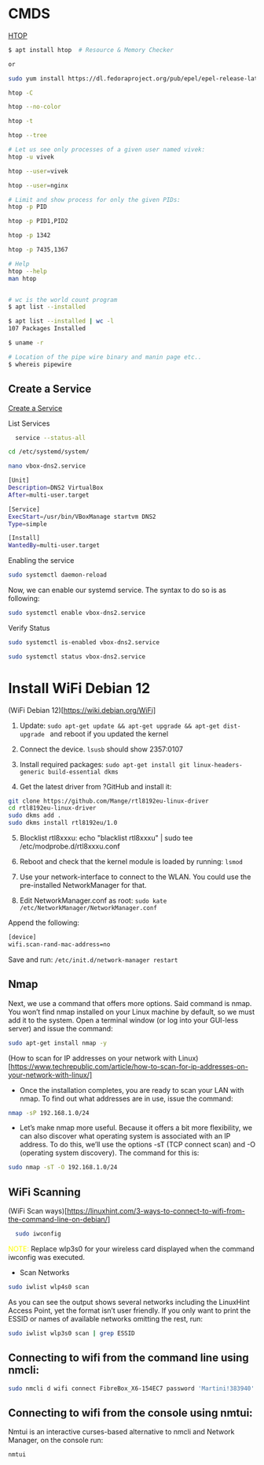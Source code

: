 # CMDS
[HTOP](https://www.cyberciti.biz/faq/how-to-install-htop-on-rhel-8-using-yum/)

```bash
$ apt install htop  # Resource & Memory Checker

or

sudo yum install https://dl.fedoraproject.org/pub/epel/epel-release-latest-8.noarch.rpm

htop -C

htop --no-color

htop -t

htop --tree

# Let us see only processes of a given user named vivek:
htop -u vivek

htop --user=vivek

htop --user=nginx

# Limit and show process for only the given PIDs:
htop -p PID

htop -p PID1,PID2

htop -p 1342

htop -p 7435,1367

# Help
htop --help
man htop


# wc is the world count program
$ apt list --installed 

$ apt list --installed | wc -l 
107 Packages Installed

$ uname -r

# Location of the pipe wire binary and manin page etc..
$ whereis pipewire  
```

## Create a Service
[Create a Service](https://linuxhandbook.com/create-systemd-services/)

List Services
```bash
  service --status-all
```

```bash
cd /etc/systemd/system/

nano vbox-dns2.service
```

```bash
[Unit]
Description=DNS2 VirtualBox  
After=multi-user.target

[Service]
ExecStart=/usr/bin/VBoxManage startvm DNS2
Type=simple

[Install]
WantedBy=multi-user.target
```
Enabling the service
```bash
sudo systemctl daemon-reload
```

Now, we can enable our systemd service. The syntax to do so is as following:
```bash
sudo systemctl enable vbox-dns2.service
```

Verify Status
```bash
sudo systemctl is-enabled vbox-dns2.service
```

```bash
sudo systemctl status vbox-dns2.service
```


# Install WiFi Debian 12
(WiFi Debian 12)[https://wiki.debian.org/WiFi]


1. Update: ```sudo apt-get update && apt-get upgrade && apt-get dist-upgrade ``` and reboot if you updated the kernel

2. Connect the device. ```lsusb``` should show 2357:0107

3. Install required packages: ```sudo apt-get install git linux-headers-generic build-essential dkms```

4. Get the latest driver from ?GitHub and install it:

```bash
git clone https://github.com/Mange/rtl8192eu-linux-driver
cd rtl8192eu-linux-driver
sudo dkms add .
sudo dkms install rtl8192eu/1.0
```
5. Blocklist rtl8xxxu: echo "blacklist rtl8xxxu" | sudo tee /etc/modprobe.d/rtl8xxxu.conf

6. Reboot and check that the kernel module is loaded by running: ```lsmod```

7. Use your network-interface to connect to the WLAN. You could use the pre-installed NetworkManager for that.

8. Edit NetworkManager.conf as root: ```sudo kate /etc/NetworkManager/NetworkManager.conf```

Append the following:
```bash
[device]
wifi.scan-rand-mac-address=no
```
Save and run: ```/etc/init.d/network-manager restart```

## Nmap
Next, we use a command that offers more options. Said command is nmap. You won’t find nmap installed on your Linux machine by default, so we must add it to the system. Open a terminal window (or log into your GUI-less server) and issue the command:
```bash
sudo apt-get install nmap -y
```

(How to scan for IP addresses on your network with Linux)[https://www.techrepublic.com/article/how-to-scan-for-ip-addresses-on-your-network-with-linux/]

* Once the installation completes, you are ready to scan your LAN with nmap. To find out what addresses are in use, issue the command:

```bash
nmap -sP 192.168.1.0/24
```
* Let’s make nmap more useful. Because it offers a bit more flexibility, we can also discover what operating system is associated with an IP address. To do this, we’ll use the options -sT (TCP connect scan) and -O (operating system discovery). The command for this is:

```bash
sudo nmap -sT -O 192.168.1.0/24
```

## WiFi Scanning
(WiFi Scan ways)[https://linuxhint.com/3-ways-to-connect-to-wifi-from-the-command-line-on-debian/]
```bash
  sudo iwconfig
```
<span style="color: yellow;">NOTE:</span> Replace wlp3s0 for your wireless card displayed when the command iwconfig was executed.

- Scan Networks
```bash
sudo iwlist wlp4s0 scan
```

As you can see the output shows several networks including the LinuxHint Access Point, yet the format isn’t user friendly. If you only want to print the ESSID or names of available networks omitting the rest, run:
```bash
sudo iwlist wlp3s0 scan | grep ESSID
```
## Connecting to wifi from the command line using nmcli:
```bash
sudo nmcli d wifi connect FibreBox_X6-154EC7 password 'Martini!383940'
```
## Connecting to wifi from the console using nmtui:
Nmtui is an interactive curses-based alternative to nmcli and Network Manager, on the console run:
```bash
nmtui
```
